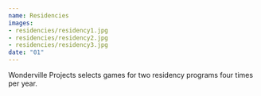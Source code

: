 ```yaml
---
name: Residencies
images:
- residencies/residency1.jpg
- residencies/residency2.jpg
- residencies/residency3.jpg
date: "01"
---
```


Wonderville Projects selects games for two residency programs four times per year.